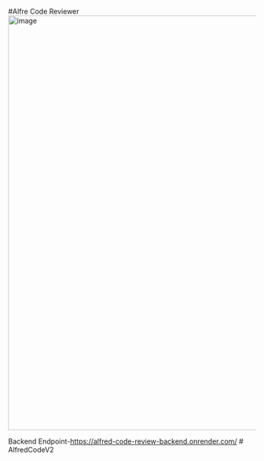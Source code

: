 #Alfre Code Reviewer 
<img width="1510" height="842" alt="image" src="https://github.com/user-attachments/assets/13258493-be74-460a-84d5-4197aea9f1ef" />

Backend Endpoint-https://alfred-code-review-backend.onrender.com/
#   A l f r e d C o d e V 2 
 
 

